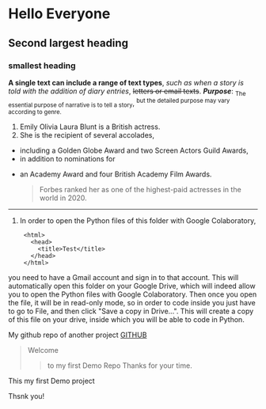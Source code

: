 # Hello Everyone 
## Second largest heading
### smallest heading

**A single text can include a range of text types**, *such as when a story is told with the addition of diary entries*, ~~letters or email texts~~. ***Purpose***: <sub>The essential purpose of narrative is to tell a story</sub>, <sup>but the detailed purpose may vary according to genre.</sup>

1. Emily Olivia Laura Blunt is a British actress. 
2. She is the recipient of several accolades,
- including a Golden Globe Award and two Screen Actors Guild Awards,
- in addition to nominations for

* an Academy Award and four British Academy Film Awards. 
  > Forbes ranked her as one of the highest-paid actresses in the world in 2020.

***
1. In order to open the Python files of this folder with Google Colaboratory,

        <html>
          <head>
            <title>Test</title>
          </head>
        </html>

you need to have a Gmail account and sign in to that account. This will automatically open this folder on your Google Drive, which will indeed allow you to open the Python files with Google Colaboratory. Then once you open the file, it will be in read-only mode, so in order to code inside you just have to go to File, and then click "Save a copy in Drive...". This will create a copy of this file on your drive, inside which you will be able to code in Python.

My github repo of another project [GITHUB](https://github.com/Prudhviraj96/Demo-Repo/edit/main/README.md "this belong to python ds")



> Welcome
>
> > to my first Demo Repo Thanks for your time.

This my first Demo project

Thsnk you!
